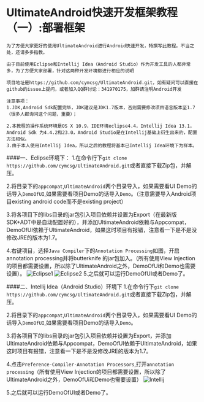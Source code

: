 UltimateAndroid快速开发框架教程（一）:部署框架
==========================
``为了方便大家更好的使用UltimateAndroid进行Android快速开发，特撰写此教程。不当之处，还请多多指教。`` 

``由于目前使用Eclipse和Intellij Idea（Android Studio）作为开发工具的人都非常多，为了方便大家部署，针对这两种开发环境都进行相应的说明``

``项目地址是https://github.com/cymcsg/UltimateAndroid.git，如有疑问可以直接在github的issue上提问，或者加入QQ群讨论：341970175，加群请注明Android开发``

    注意事项：
    1.JDK,Android Sdk配置完毕，JDK建议是JDK1.7版本，否则需要修改项目语言版本至1.7（很多人都询问这个问题，重要）；
    
    2.本教程的操作系统环境是OS X 10.9，IDE环境eclipse4.4，Intellij Idea 13.1，Android Sdk 为4.4.2和23.0，Android Studio是在Intellij基础上衍生出来的，配置方法相似。
    3.由于本人使用Intellij Idea，所以之后的教程将基本已Intellij Idea环境下为样本。


####一、Eclipse环境下：
1.在命令行下```git clone https://github.com/cymcsg/UltimateAndroid.git```或者直接下载Zip包，并解压。

2.将目录下的``appcompat``,``UltimateAndroid``两个目录导入，如果需要看UI Demo的话导入``DemoOfUI``,如果需要看项目Demo的话导入``Demo``。（注意需要导入Android项目existing android code而不是existing project）

3.将各项目下的libs目录的jar包引入项目依赖并设置为Export（在最新版SDK+ADT中是自动配置好的），并添加UltimateAndroid依赖与Appcompat，DemoOfUI依赖于UltimateAndroid，如果这时项目有报错，注意看一下是不是没修改JRE的版本为1.7。

4.右键项目，选择``Java Compiler``下的``Annotation Processing``如图，开启annotation processing并将butterknife 的jar包加入。（所有使用View Injection的项目都需要设置，所以除了UltimateAndroid之外，DemoOfUi和Demo也需要设置）。
![Eclipse1](http://blog.marshalchen.com/images/eclipse1.png)
![Eclipse2](http://blog.marshalchen.com/images/eclipse2.png)
5.之后就可以运行DemoOfUI或者Demo了。


####二、Intellij Idea（Android Studio）环境下
1.在命令行下```git clone https://github.com/cymcsg/UltimateAndroid.git```或者直接下载Zip包，并解压。

2.将目录下的``appcompat``,``UltimateAndroid``两个目录导入，如果需要看UI Demo的话导入``DemoOfUI``,如果需要看项目Demo的话导入``Demo``。

3.将各项目下的libs目录的jar包引入项目依赖并设置为Export，并添加UltimateAndroid依赖与Appcompat，DemoOfUI依赖于UltimateAndroid，如果这时项目有报错，注意看一下是不是没修改JRE的版本为1.7。

4.点击``Preference-Compiler-Annotation Processors``,打开``annotation processing``（所有使用View Injection的项目都需要设置，所以除了UltimateAndroid之外，DemoOfUi和Demo也需要设置）
![Intellij](http://blog.marshalchen.com/images/intellij1.png)

5.之后就可以运行DemoOfUI或者Demo了。